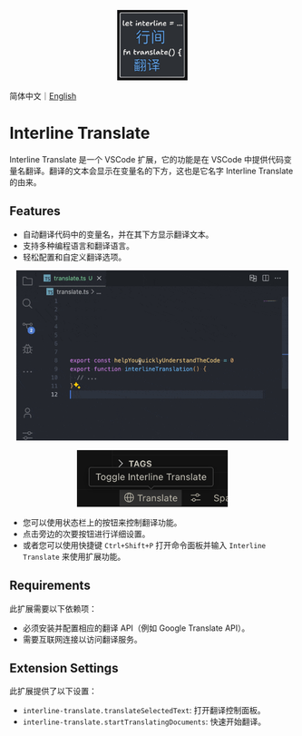 <p align="center">
  <img width="124px" height="124px" src="./assets/logo.png" />
</p>

简体中文｜[English](https://github.com/LittleSound/interline-translate#readme)

# Interline Translate

Interline Translate 是一个 VSCode 扩展，它的功能是在 VSCode 中提供代码变量名翻译。翻译的文本会显示在变量名的下方，这也是它名字 Interline Translate 的由来。

## Features

<!-- Tip: 利用动画来展示你的扩展是一个很好的方式。我们建议使用简短、集中的动画，使用户更容易跟随。 -->

- 自动翻译代码中的变量名，并在其下方显示翻译文本。
- 支持多种编程语言和翻译语言。
- 轻松配置和自定义翻译选项。

<p align="center">
  <img height="300px" src="./assets/interline-demo.gif" />
</p>

<p align="center">
  <img height="100px" src="./assets/status-bar-buttons.png" />
</p>

- 您可以使用状态栏上的按钮来控制翻译功能。
- 点击旁边的次要按钮进行详细设置。
- 或者您可以使用快捷键 `Ctrl+Shift+P` 打开命令面板并输入 `Interline Translate` 来使用扩展功能。

## Requirements

此扩展需要以下依赖项：

- 必须安装并配置相应的翻译 API（例如 Google Translate API）。
- 需要互联网连接以访问翻译服务。

## Extension Settings

此扩展提供了以下设置：

* `interline-translate.translateSelectedText`: 打开翻译控制面板。
* `interline-translate.startTranslatingDocuments`: 快速开始翻译。

<!-- ## Known Issues -->
<!-- 请在此处列出已知问题，以帮助用户避免重复提交相同的问题。 -->
